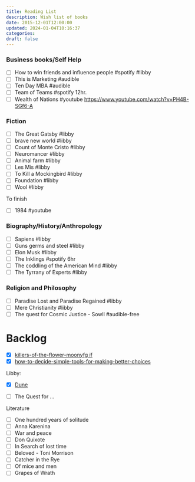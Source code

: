 ```yaml
---
title: Reading List
description: Wish list of books
date: 2015-12-01T12:00:00
updated: 2024-01-04T10:16:37
categories: 
draft: false
---
```

### Business books/Self Help
- [ ] How to win friends and influence people #spotify #libby 
- [ ] This is Marketing #audible
- [ ] Ten Day MBA #audible 
- [ ] Team of Teams #spotify 12hr.
- [ ] Wealth of Nations #youtube https://www.youtube.com/watch?v=PH4B-SGf6-A

### Fiction
- [ ] The Great Gatsby #libby 
- [ ] brave new world #libby
- [ ] Count of Monte Cristo #libby
- [ ] Neuromancer #libby 
- [ ] Animal farm #libby 
- [ ] Les Mis #libby 
- [ ] To Kill a Mockingbird #libby 
- [ ] Foundation #libby 
- [ ] Wool #libby 

To finish

- [ ] 1984 #youtube

### Biography/History/Anthropology
- [ ] Sapiens #libby
- [ ] Guns germs and steel #libby 
- [ ] Elon Musk #libby 
- [ ] The Inklings #spotify 6hr
- [ ] The coddling of the American Mind #libby 
- [ ] The Tyrrany of Experts #libby 

### Religion and Philosophy
- [ ] Paradise Lost and Paradise Regained #libby 
- [ ] Mere Christianity #libby 
- [ ] The quest for Cosmic Justice - Sowll #audible-free

# Backlog

- [x] [killers-of-the-flower-moonyfg if](book-review/killers-of-the-flower-moonyfg%20if.md)
- [x] [how-to-decide-simple-tools-for-making-better-choices](book-review/how-to-decide-simple-tools-for-making-better-choices.md)

Libby:

- [x] [Dune](dune.md)

- [ ] The Quest for ...

Literature

- [ ] One hundred years of solitude
- [ ] Anna Karenina
- [ ] War and peace
- [ ] Don Quixote
- [ ] In Search of lost time
- [ ] Beloved - Toni Morrison
- [ ] Catcher in the Rye
- [ ] Of mice and men
- [ ] Grapes of Wrath
